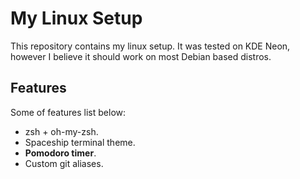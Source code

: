 # My Linux Setup

This repository contains my linux setup. It was tested on KDE Neon, however I believe it should work on most Debian based distros.

## Features

Some of features list below:

- zsh + oh-my-zsh.
- Spaceship terminal theme.
- **Pomodoro timer**.
- Custom git aliases.
